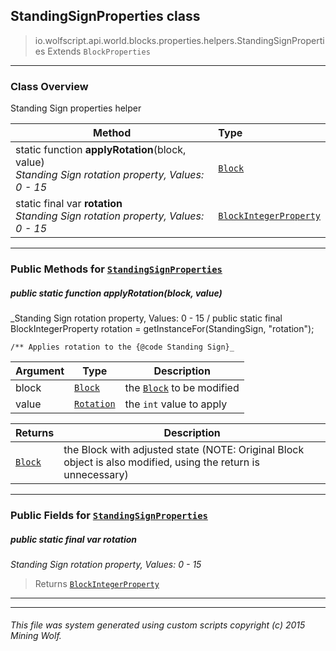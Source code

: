 ## StandingSignProperties __class__

>io.wolfscript.api.world.blocks.properties.helpers.StandingSignProperties
>Extends `BlockProperties`

---

### Class Overview

Standing Sign properties helper

Method | Type   
--- | :--- 
static function __applyRotation__(block, value) <br> _Standing Sign rotation property, Values: 0 - 15_ | [`Block`](..\..\Block.md)
static final var __rotation__ <br> _Standing Sign rotation property, Values: 0 - 15_ | [`BlockIntegerProperty`](..\BlockIntegerProperty.md)



---


### Public Methods for [`StandingSignProperties`](StandingSignProperties.md)

##### <a id='applyrotation'></a>public static function __applyRotation__(block, value)

_Standing Sign rotation property, Values: 0 - 15 /
    public static final BlockIntegerProperty rotation = getInstanceFor(StandingSign, "rotation");

    /** Applies rotation to the {@code Standing Sign}_

Argument | Type | Description  
--- | --- | --- 
block | [`Block`](..\..\Block.md) | the [`Block`](..\..\Block.md) to be modified
value | [`Rotation`](Rotation.md) | the `int` value to apply

Returns | Description
--- | --- 
[`Block`](..\..\Block.md) | the Block with adjusted state (NOTE: Original Block object is also modified, using the return is unnecessary)


---

### Public Fields for [`StandingSignProperties`](StandingSignProperties.md)

##### <a id='rotation'></a>public static final var __rotation__

_Standing Sign rotation property, Values: 0 - 15_

>Returns
>  [`BlockIntegerProperty`](..\BlockIntegerProperty.md)

---
---


###### This file was system generated using custom scripts copyright (c) 2015 Mining Wolf.
	


